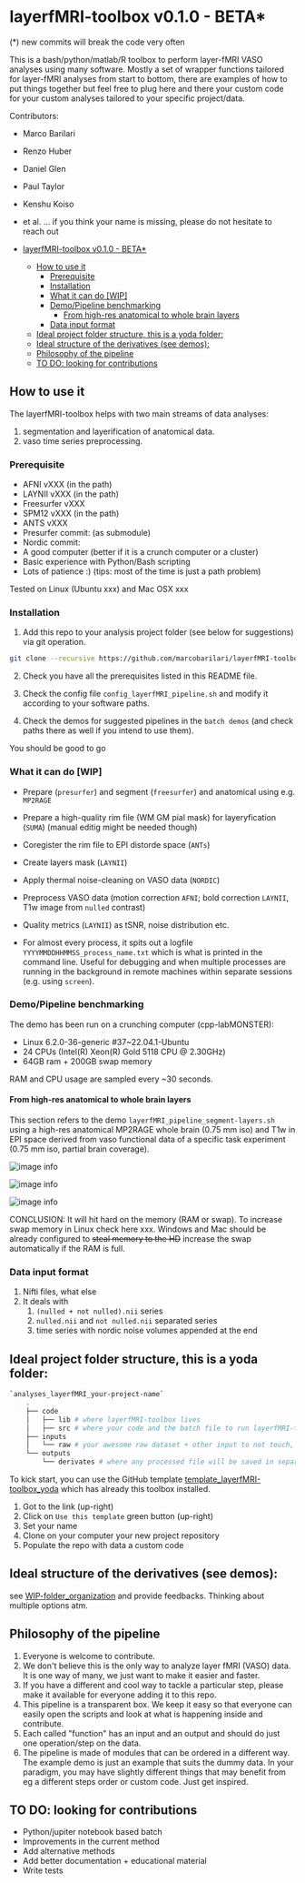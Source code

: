 # layerfMRI-toolbox v0.1.0 - BETA*

(*) new commits will break the code very often

This is a bash/python/matlab/R toolbox to perform layer-fMRI VASO analyses using many software. Mostly a set of wrapper functions tailored for layer-fMRI analyses from start to bottom, there are examples of how to put things together but feel free to plug here and there your custom code for your custom analyses tailored to your specific project/data.

Contributors:

- Marco Barilari
- Renzo Huber
- Daniel Glen
- Paul Taylor
- Kenshu Koiso
- et al. ... if you think your name is missing, please do not hesitate to reach out

- [layerfMRI-toolbox v0.1.0 - BETA\*](#layerfmri-toolbox-v010---beta)
  - [How to use it](#how-to-use-it)
    - [Prerequisite](#prerequisite)
    - [Installation](#installation)
    - [What it can do \[WIP\]](#what-it-can-do-wip)
    - [Demo/Pipeline benchmarking](#demopipeline-benchmarking)
      - [From high-res anatomical to whole brain layers](#from-higg-res-anatomical-to-whole-brain-layers)
    - [Data input format](#data-input-format)
  - [Ideal project folder structure, this is a yoda folder:](#ideal-project-folder-structure-this-is-a-yoda-folder)
  - [Ideal structure of the derivatives (see demos):](#ideal-structure-of-the-derivatives-see-demos)
  - [Philosophy of the pipeline](#philosophy-of-the-pipeline)
  - [TO DO: looking for contributions](#to-do-looking-for-contributions)

## How to use it

The layerfMRI-toolbox helps with two main streams of data analyses:

1. segmentation and layerification of anatomical data.
2. vaso time series preprocessing.

### Prerequisite

- AFNI vXXX (in the path)
- LAYNII vXXX (in the path)
- Freesurfer vXXX
- SPM12 vXXX (in the path)
- ANTS vXXX
- Presurfer commit: (as submodule)
- Nordic commit:
- A good computer (better if it is a crunch computer or a cluster)
- Basic experience with Python/Bash scripting
- Lots of patience :) (tips: most of the time is just a path problem)

Tested on Linux (Ubuntu xxx) and Mac OSX xxx

### Installation

1. Add this repo to your analysis project folder (see below for suggestions) via git operation.

```bash
git clone --recursive https://github.com/marcobarilari/layerfMRI-toolbox.git
```

2. Check you have all the prerequisites listed in this README file.

3. Check the config file `config_layerfMRI_pipeline.sh` and modify it according to your software paths.

4. Check the demos for suggested pipelines in the `batch demos` (and check paths there as well if you intend to use them).

You should be good to go

### What it can do [WIP]

* Prepare (`presurfer`) and segment (`freesurfer`) and anatomical using e.g. `MP2RAGE`

* Prepare a high-quality rim file (WM GM pial mask) for layeryfication (`SUMA`) (manual editig might be needed though)

* Coregister the rim file to EPI distorde space (`ANTs`)

* Create layers mask (`LAYNII`)

* Apply thermal noise-cleaning on VASO data (`NORDIC`)
  
* Preprocess VASO data (motion correction `AFNI`; bold correction `LAYNII`, T1w image from `nulled` contrast)

* Quality metrics (`LAYNII`) as tSNR, noise distribution etc.

* For almost every process, it spits out a logfile `YYYYMMDDHHMMSS_process_name.txt` which is what is printed in the command line. Useful for debugging and when multiple processes are running in the background in remote machines within separate sessions (e.g. using `screen`).

### Demo/Pipeline benchmarking

The demo has been run on a crunching computer (cpp-labMONSTER):

- Linux 6.2.0-36-generic #37~22.04.1-Ubuntu
- 24 CPUs (Intel(R) Xeon(R) Gold 5118 CPU @ 2.30GHz)
- 64GB ram + 200GB swap memory

RAM and CPU usage are sampled every ~30 seconds.

#### From high-res anatomical to whole brain layers

This section refers to the demo `layerfMRI_pipeline_segment-layers.sh` using a high-res anatomical MP2RAGE whole brain (0.75 mm iso) and T1w in EPI space derived from vaso functional data of a specific task experiment (0.75 mm iso, partial brain coverage).

![image info](./src/benchmark/ram.png)

![image info](./src/benchmark/cpu.png)

![image info](./src/benchmark/disk.png)

CONCLUSION: It will hit hard on the memory (RAM or swap). To increase swap memory in Linux check here xxx. Windows and Mac should be already configured to ~~steal memory to the HD~~ increase the swap automatically if the RAM is full.

### Data input format

1. Nifti files, what else
2. It deals with
   1. `(nulled + not nulled).nii` series 
   2. `nulled.nii` and `not nulled.nii` separated series
   3. time series with nordic noise volumes appended at the end

## Ideal project folder structure, this is a yoda folder:

```bash
`analyses_layerfMRI_your-project-name`
    .
    ├── code
    │   ├── lib # where layerfMRI-toolbox lives
    │   ├── src # where your code and the batch file to run layerfMRI-toolbox live
    ├── inputs
    │   └── raw # your awesome raw dataset + other input to not touch, ideally bidslike format
    └── outputs
        └── derivates # where any processed file will be saved in separate subfolders named by `software-step` 
```

To kick start, you can use the GitHub template [template_layerfMRI-toolbox_yoda](https://github.com/marcobarilari/template_layerfMRI-toolbox_yoda) which has already this toolbox installed. 

1. Got to the link (up-right)
2. Click on `Use this template` green button (up-right)
3. Set your name
4. Clone on your computer your new project repository
5. Populate the repo with data a custom code

## Ideal structure of the derivatives (see demos):

see [WIP-folder_organization](WIP-folder_organization.md) and provide feedbacks. Thinking about multiple options atm.

## Philosophy of the pipeline

1. Everyone is welcome to contribute.
2. We don't believe this is the only way to analyze layer fMRI (VASO) data. It is one way of many, we just want to make it easier and faster.
3. If you have a different and cool way to tackle a particular step, please make it available for everyone adding it to this repo. 
4. This pipeline is a transparent box. We keep it easy so that everyone can easily open the scripts and look at what is happening inside and contribute.
5. Each called "function" has an input and an output and should do just one operation/step on the data.
6. The pipeline is made of modules that can be ordered in a different way. The example demo is just an example that suits the dummy data. In your paradigm, you may have slightly different things that may benefit from eg a different steps order or custom code. Just get inspired.

## TO DO: looking for contributions

- Python/jupiter notebook based batch
- Improvements in the current method
- Add alternative methods
- Add better documentation + educational material
- Write tests
